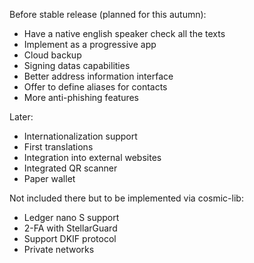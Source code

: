 Before stable release (planned for this autumn):
* Have a native english speaker check all the texts
* Implement as a progressive app
* Cloud backup
* Signing datas capabilities
* Better address information interface
* Offer to define aliases for contacts
* More anti-phishing features

Later:
* Internationalization support
* First translations
* Integration into external websites
* Integrated QR scanner
* Paper wallet


Not included there but to be implemented via cosmic-lib:
* Ledger nano S support
* 2-FA with StellarGuard
* Support DKIF protocol
* Private networks
